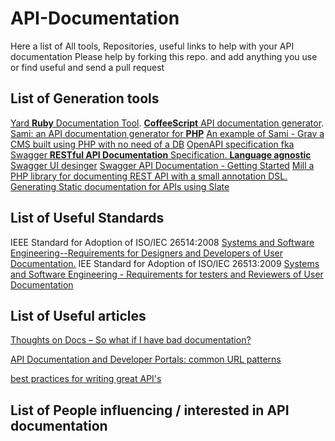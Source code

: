 # API-Documentation
Here a list of All tools, Repositories, useful links to help with your API documentation
Please help by forking this repo. and add anything you use or find useful and send a pull request

## List of Generation tools
[Yard **Ruby** Documentation Tool](http://yardoc.org/).
[**CoffeeScript** API documentation generator](https://github.com/coffeedoc/codo).
[Sami: an API documentation generator for **PHP**](https://github.com/FriendsOfPHP/Sami)
   [An example of Sami - Grav a CMS built using PHP with no need of a DB](http://learn.getgrav.org)
[OpenAPI specification fka Swagger **RESTful API Documentation** Specification. **Language agnostic**](https://github.com/OAI/OpenAPI-Specification/blob/master/versions/2.0.md)
[Swagger UI desinger](http://apinf.org/open-api-designer/)
[Swagger API Documentation - Getting Started](http://swagger.io/getting-started/)
[Mill a PHP library for documenting REST API with a small annotation DSL.](https://github.com/vimeo/mill)
[Generating Static documentation for APIs using Slate](https://github.com/lord/slate)


## List of Useful Standards 
IEEE Standard for Adoption of ISO/IEC 26514:2008 [Systems and Software Engineering--Requirements for Designers and Developers of User Documentation.](ieeexplore.ieee.org/document/5712775/)
IEE Standard for Adoption of ISO/IEC 26513:2009 [Systems and Software Engineering - Requirements for testers and Reviewers of User Documentation](ieeexplore.ieee.org/document/5712772)

## List of Useful articles 
[Thoughts on Docs – So what if I have bad documentation?](https://www.ibm.com/blogs/bluemix/2017/01/thoughts-on-docs/)

[API Documentation and Developer Portals: common URL patterns](https://pronovix.com/blog/api-documentation-and-developer-portals-common-url-patterns)

[best practices for writing great API's](https://github.com/squareboat/api-guidelines)


## List of People influencing / interested in API documentation

